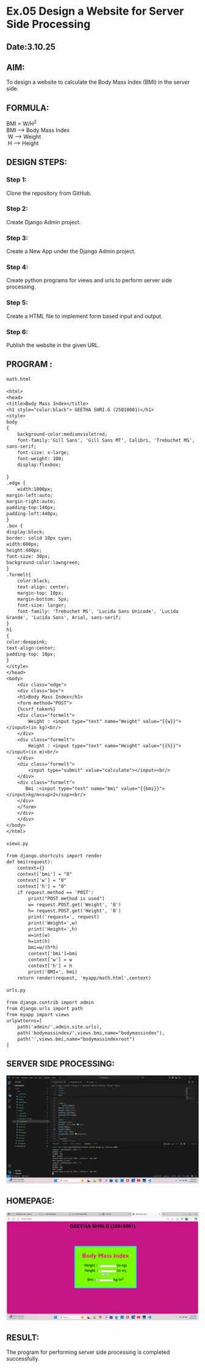 # Ex.05 Design a Website for Server Side Processing
## Date:3.10.25

## AIM:
 To design a website to calculate the Body Mass Index (BMI) in the server side. 


## FORMULA:
BMI = W/H<sup>2</sup>
<br> BMI --> Body Mass Index
<br> W --> Weight
<br> H --> Height
## DESIGN STEPS:

### Step 1:
Clone the repository from GitHub.

### Step 2:
Create Django Admin project.

### Step 3:
Create a New App under the Django Admin project.

### Step 4:
Create python programs for views and urls to perform server side processing.

### Step 5:
Create a HTML file to implement form based input and output.

### Step 6:
Publish the website in the given URL.

## PROGRAM :
```
math.html

<html>
<head>
<title>Body Mass Index</title>
<h1 style="color:black"> GEETHA SHRI.G (25018001)</h1>
<style>
body
{
    background-color:mediumvioletred;
    font-family:'Gill Sans', 'Gill Sans MT', Calibri, 'Trebuchet MS', sans-serif;
    font-size: x-large;
    font-weight: 100;
    display:flexbox;
    
}
.edge {
    width:1000px;
margin-left:auto;
margin-right:auto;
padding-top:140px;
padding-left:440px;
}
.box {
display:block;
border: solid 10px cyan;
width:600px;
height:400px;
font-size: 30px; 
background-color:lawngreen;
}
.formelt{ 
    color:black; 
    text-align: center; 
    margin-top: 10px; 
    margin-bottom: 5px;
    font-size: larger;
    font-family: 'Trebuchet MS', 'Lucida Sans Unicode', 'Lucida Grande', 'Lucida Sans', Arial, sans-serif;
}
h1
{
color:deeppink;
text-align:center;
padding-top: 10px;
}    
</style>
</head>
<body>
    <div class="edge">
    <div class="box">
    <h1>Body Mass Index</h1>
    <form method="POST">
    {%csrf_token%}
    <div class="formelt">
        Weight : <input type="text" name="Weight" value="{{w}}"></input>(in kg)<br/>
    </div>
    <div class="formelt">
        Height : <input type="text" name="Height" value="{{h}}"></input>(in m)<br/>
    </div>
    <div class="formelt">
        <input type="submit" value="calculate"></input><br/>
    </div>
    <div class="formelt">
       Bmi :<input type="text" name="bmi" value="{{bmi}}"></input>kg/m<sup>2</sup><br/>
    </div>
    </form>
    </div>
    </div>
</body>
</html>

views.py

from django.shortcuts import render
def bmi(request):
    context={}
    context['bmi'] = "0"
    context['w'] = "0"
    context['h'] = "0"
    if request.method == 'POST':
        print("POST method is used")
        w= request.POST.get('Weight', '0')
        h= request.POST.get('Height', '0')
        print('request=', request)
        print('Weight=',w)
        print('Height=',h)
        w=int(w)
        h=int(h)
        bmi=w/(h*h)
        context['bmi']=bmi
        context['w'] = w
        context['h'] = h
        print('BMI=', bmi)
    return render(request, 'myapp/math.html',context)

urls.py

from django.contrib import admin
from django.urls import path
from myapp import views
urlpatterns=[
    path('admin/',admin.site.urls),
    path('bodymassindex/',views.bmi,name="bodymassindex"),
    path('',views.bmi,name="bodymassindexroot")
]
```

## SERVER SIDE PROCESSING:
![alt text](<Screenshot 2025-10-03 214632.png>)

## HOMEPAGE:
![alt text](<Screenshot 2025-10-03 214606.png>)

## RESULT:
The program for performing server side processing is completed successfully.
